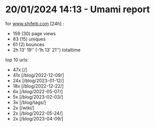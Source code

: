# 20/01/2024 14:13 - Umami report
for www.shifeiti.com [24h] :

 - 159 (30) page views
 - 83 (15) uniques
 - 61 (2) bounces
 - 2h 13' 19'' (-1h 13' 21'') totaltime


top 10 urls:
 - 47x [/]
 - 41x [/blog/2022-12-09/]
 - 24x [/blog/2023-01-12/]
 - 18x [/blog/2022-12-22/]
 - 6x [/blog/2022-05-07/]
 - 5x [/blog/2023-02-03/]
 - 3x [/blog/tags/]
 - 2x [/wiki/]
 - 2x [/blog/2022-05-24/]
 - 2x [/blog/2023-04-09/]


